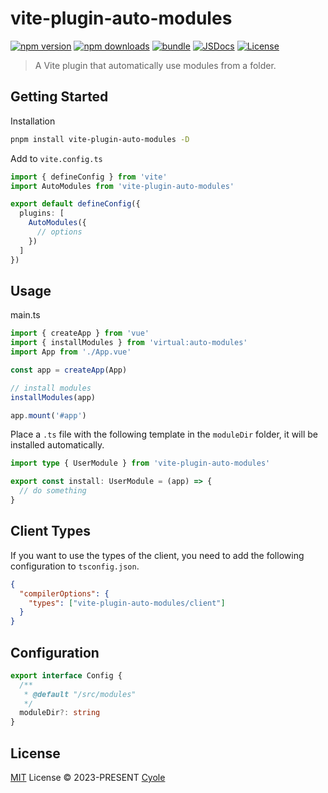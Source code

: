 # vite-plugin-auto-modules

[![npm version][npm-version-src]][npm-version-href]
[![npm downloads][npm-downloads-src]][npm-downloads-href]
[![bundle][bundle-src]][bundle-href]
[![JSDocs][jsdocs-src]][jsdocs-href]
[![License][license-src]][license-href]

> A Vite plugin that automatically use modules from a folder.

## Getting Started

Installation

```bash
pnpm install vite-plugin-auto-modules -D
```

Add to `vite.config.ts`

```ts
import { defineConfig } from 'vite'
import AutoModules from 'vite-plugin-auto-modules'

export default defineConfig({
  plugins: [
    AutoModules({
      // options
    })
  ]
})
```

## Usage

main.ts

```ts 
import { createApp } from 'vue'
import { installModules } from 'virtual:auto-modules'
import App from './App.vue'

const app = createApp(App)

// install modules
installModules(app)

app.mount('#app')
```

Place a `.ts` file with the following template in the `moduleDir` folder, it will be installed automatically.

```ts
import type { UserModule } from 'vite-plugin-auto-modules'

export const install: UserModule = (app) => {
  // do something
}
```

## Client Types

If you want to use the types of the client, you need to add the following configuration to `tsconfig.json`.

```json
{
  "compilerOptions": {
    "types": ["vite-plugin-auto-modules/client"]
  }
}
```

## Configuration

```ts
export interface Config {
  /**
   * @default "/src/modules"
   */
  moduleDir?: string
}
```

## License

[MIT](./LICENSE) License © 2023-PRESENT [Cyole](https://github.com/cyole)


<!-- Badges -->

[npm-version-src]: https://img.shields.io/npm/v/vite-plugin-auto-modules?style=flat&colorA=080f12&colorB=1fa669
[npm-version-href]: https://npmjs.com/package/vite-plugin-auto-modules
[npm-downloads-src]: https://img.shields.io/npm/dm/vite-plugin-auto-modules?style=flat&colorA=080f12&colorB=1fa669
[npm-downloads-href]: https://npmjs.com/package/vite-plugin-auto-modules
[bundle-src]: https://img.shields.io/bundlephobia/minzip/vite-plugin-auto-modules?style=flat&colorA=080f12&colorB=1fa669&label=minzip
[bundle-href]: https://bundlephobia.com/result?p=vite-plugin-auto-modules
[license-src]: https://img.shields.io/github/license/cyole/vite-plugin-auto-modules.svg?style=flat&colorA=080f12&colorB=1fa669
[license-href]: https://github.com/cyole/vite-plugin-auto-modules/blob/main/LICENSE
[jsdocs-src]: https://img.shields.io/badge/jsdocs-reference-080f12?style=flat&colorA=080f12&colorB=1fa669
[jsdocs-href]: https://www.jsdocs.io/package/vite-plugin-auto-modules
